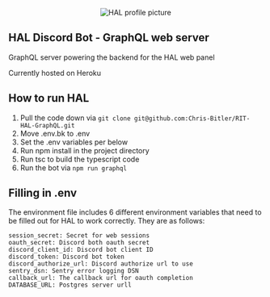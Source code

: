 <p align="center">
<img alt="HAL profile picture" src="https://cdn.discordapp.com/app-icons/643590178727919616/7a9a0505cdd4f951e34f392e6ef9eba1.png?size=512" />
</p>

## HAL Discord Bot - GraphQL web server

GraphQL server powering the backend for the HAL web panel

Currently hosted on Heroku

## How to run HAL
1. Pull the code down via `git clone git@github.com:Chris-Bitler/RIT-HAL-GraphQL.git`
4. Move .env.bk to .env
2. Set the .env variables per below
5. Run npm install in the project directory
6. Run tsc to build the typescript code
7. Run the bot via `npm run graphql`

## Filling in .env
The environment file includes 6 different environment variables that need to be filled out for HAL to work correctly. They are as follows:
```
session_secret: Secret for web sessions
oauth_secret: Discord both oauth secret
discord_client_id: Discord bot client ID
discord_token: Discord bot token
discord_authorize_url: Discord authorize url to use
sentry_dsn: Sentry error logging DSN
callback_url: The callback url for oauth completion
DATABASE_URL: Postgres server urll
```